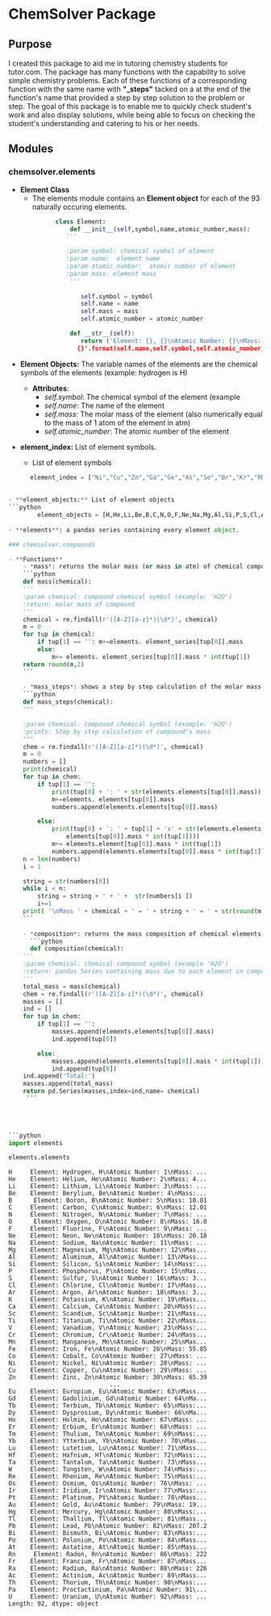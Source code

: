 
# ChemSolver Package

## Purpose
I created this package to aid me in tutoring chemistry students for tutor.com. The package has many functions with the capability to solve simple chemistry problems. Each of these functions of a corresponding function with the same name with **"\_steps"** tacked on a at the end of the function's name that provided a step by step solution to the problem or step. The goal of this package is to enable me to quickly check student's work and also display solutions, while being able to focus on checking the student's understanding and catering to his or her needs.

## Modules
### chemsolver.elements

- **Element Class**
   - The elements module contains an **Element object** for each of the 93 naturally occuring elements.
```python
             class Element:
                 def __init__(self,symbol,name,atomic_number,mass):
                '''

                :param symbol: chemical symbol of element
                :param name:  element name
                :param atomic_number:  atomic number of element
                :param mass: element mass
                 '''
                 
                    self.symbol = symbol
                    self.name = name
                    self.mass = mass
                    self.atomic_number = atomic_number

                 def __str__(self):
                    return ('Element: {}, {}\nAtomic Number: {}\nMass:
                   {}'.format(self.name,self.symbol,self.atomic_number,self.mass))
```
               
   - **Element Objects:** The variable names of the elements are the chemical symbols of the elements (example: hydrogen is H)
       - **Attributes**: 
          - *self.symbol*: The chemical symbol of the element (example
          - *self.name*: The name of the element
          - *self.mass*: The molar mass of the element (also numerically equal to the mass of 1 atom of the element in atm)
          - *self.atomic_number*: The atomic number of the element  
      
- **element_index:** List of element symbols.
    - List of element symbols
```python
      element_index = ["Ni","Cu","Zn","Ga","Ge","As","Se","Br","Kr","Rb","Sr","Y","Zr","Nb","Mo","Tc","Ru","Rh","Pd","Ag","Cd","In","Sn","Sb","Te","I","Xe","Cs","Ba","La","Ce","Pr","Nd","Pm","Sm","Eu","Gd","Tb","Dy","Ho","Er","Tm","Yb","Lu","Hf","Ta","W","Re","Os","Ir","Pt","Au","Hg","Tl","Pb","Bi","Po","At","Rn","Fr","Ra","Ac","Th","Pa","U"]```
      
      
- **element_objects:** List of element objects
```python
        element_objects = [H,He,Li,Be,B,C,N,O,F,Ne,Na,Mg,Al,Si,P,S,Cl,Ar,K,Ca,Sc,Ti,V,Cr,Mn,Fe,Co,Ni,Cu,Zn,Ga,Ge,As,Se,Br,Kr,Rb,Sr,Y,Zr,Nb,Mo,Tc,Ru,Rh,Pd,Ag,Cd,In,Sn,Sb,Te,I,Xe,Cs,Ba,La,Ce,Pr,Nd,Pm,Sm,Eu,Gd,Tb,Dy,Ho,Er,Tm,Yb,Lu,Hf,Ta,W,Re,Os,Ir,Pt,Au,Hg,Tl,Pb,Bi,Po,At,Rn,Fr,Ra,Ac,Th,Pa,U]
        
- **elements**: a pandas series containing every element object.

### chemsolver.compounds

- **Functions**
    - *mass*: returns the molar mass (or mass in atm) of chemical compounds
    ```python
    def mass(chemical):
    '''
    :param chemical: compound chemical symbol (example: 'H2O')
    :return: molar mass of compound
    '''
    chemical = re.findall(r'([A-Z][a-z]*)(\d*)', chemical)
    m = 0
    for tup in chemical:
        if tup[1] == '': m+=elements. element_series[tup[0]].mass
        else:
            m+= elements. element_series[tup[0]].mass * int(tup[1])
    return round(m,2)
    ```
    
    - *mass_steps*: shows a step by step calculation of the molar mass of a compound
    ```python
    def mass_steps(chemical):
    """

    :param chemical: compound chemical symbol (example: 'H2O')
    :prints: Step by step calculation of compound's mass
    """
    chem = re.findall(r'([A-Z][a-z]*)(\d*)', chemical)
    m = 0
    numbers = []
    print(chemical)
    for tup in chem:
        if tup[1] == '':
            print(tup[0] + ': ' + str(elements.elements[tup[0]].mass))
            m+=elements. elements[tup[0]].mass
            numbers.append(elements.elements[tup[0]].mass)

        else:
            print(tup[0] + ': ' + tup[1] + 'x' + str(elements.elements[tup[0]].mass) + ' = ' + str(elements.
                elements[tup[0]].mass * int(tup[1])))
            m+= elements.element[tup[0]].mass * int(tup[1])
            numbers.append(elements.elements[tup[0]].mass * int(tup[1]))
    n = len(numbers)
    i = 1

    string = str(numbers[0])
    while i < n:
        string = string + ' + ' +  str(numbers[i ])
        i+=1 
    print( '\nMass ' + chemical + ' = ' + string + ' = ' + str(round(m,2)))
    ```
     
    - *composition*: returns the mass composition of chemical elements.
      ```python
      def composition(chemical):
    '''
    :param chemical: chemical compound symbol (example 'H2O')
    :return: pandas Series containing mass due to each element in compound and total mass of compound
    '''
    total_mass = mass(chemical)
    chem = re.findall(r'([A-Z][a-z]*)(\d*)', chemical)
    masses = []
    ind = []
    for tup in chem:
        if tup[1] == '':
            masses.append(elements.elements[tup[0]].mass)
            ind.append(tup[0])

        else:
            masses.append(elements.elements[tup[0]].mass * int(tup[1]))
            ind.append(tup[0])
    ind.append('Total:')
    masses.append(total_mass)
    return pd.Series(masses,index=ind,name= chemical) 
     ```
     
 


```python
import elements
```


```python
elements.elements
```




    H     Element: Hydrogen, H\nAtomic Number: 1\nMass: ...
    He    Element: Helium, He\nAtomic Number: 2\nMass: 4...
    Li    Element: Lithium, Li\nAtomic Number: 3\nMass: ...
    Be    Element: Berylium, Be\nAtomic Number: 4\nMass:...
    B      Element: Boron, B\nAtomic Number: 5\nMass: 10.81
    C     Element: Carbon, C\nAtomic Number: 6\nMass: 12.01
    N     Element: Nitrogen, N\nAtomic Number: 7\nMass: ...
    O      Element: Oxygen, O\nAtomic Number: 8\nMass: 16.0
    F     Element: Fluorine, F\nAtomic Number: 9\nMass: ...
    Ne    Element: Neon, Ne\nAtomic Number: 10\nMass: 20.18
    Na    Element: Sodium, Na\nAtomic Number: 11\nMass: ...
    Mg    Element: Magnesium, Mg\nAtomic Number: 12\nMas...
    Al    Element: Aluminum, Al\nAtomic Number: 13\nMass...
    Si    Element: Silicon, Si\nAtomic Number: 14\nMass:...
    P     Element: Phosphorus, P\nAtomic Number: 15\nMas...
    S     Element: Sulfur, S\nAtomic Number: 16\nMass: 3...
    Cl    Element: Chlorine, Cl\nAtomic Number: 17\nMass...
    Ar    Element: Argon, Ar\nAtomic Number: 18\nMass: 3...
    K     Element: Potassium, K\nAtomic Number: 19\nMass...
    Ca    Element: Calcium, Ca\nAtomic Number: 20\nMass:...
    Sc    Element: Scandium, Sc\nAtomic Number: 21\nMass...
    Ti    Element: Titanium, Ti\nAtomic Number: 22\nMass...
    V     Element: Vanadium, V\nAtomic Number: 23\nMass:...
    Cr    Element: Chromium, Cr\nAtomic Number: 24\nMass...
    Mn    Element: Manganese, Mn\nAtomic Number: 25\nMas...
    Fe    Element: Iron, Fe\nAtomic Number: 26\nMass: 55.85
    Co    Element: Cobalt, Co\nAtomic Number: 27\nMass: ...
    Ni    Element: Nickel, Ni\nAtomic Number: 28\nMass: ...
    Cu    Element: Copper, Cu\nAtomic Number: 29\nMass: ...
    Zn    Element: Zinc, Zn\nAtomic Number: 30\nMass: 65.39
                                ...                        
    Eu    Element: Europium, Eu\nAtomic Number: 63\nMass...
    Gd    Element: Gadolinium, Gd\nAtomic Number: 64\nMa...
    Tb    Element: Terbium, Tb\nAtomic Number: 65\nMass:...
    Dy    Element: Dysprosium, Dy\nAtomic Number: 66\nMa...
    Ho    Element: Holmim, Ho\nAtomic Number: 67\nMass: ...
    Er    Element: Erbium, Er\nAtomic Number: 68\nMass: ...
    Tm    Element: Thulium, Tm\nAtomic Number: 69\nMass:...
    Yb    Element: Ytterbium, Yb\nAtomic Number: 70\nMas...
    Lu    Element: Lutetium, Lu\nAtomic Number: 71\nMass...
    Hf    Element: Hafnium, Hf\nAtomic Number: 72\nMass:...
    Ta    Element: Tantalum, Ta\nAtomic Number: 73\nMass...
    W     Element: Tungsten, W\nAtomic Number: 74\nMass:...
    Re    Element: Rhenium, Re\nAtomic Number: 75\nMass:...
    Os    Element: Osmium, Os\nAtomic Number: 76\nMass: ...
    Ir    Element: Iridium, Ir\nAtomic Number: 77\nMass:...
    Pt    Element: Platinum, Pt\nAtomic Number: 78\nMass...
    Au    Element: Gold, Au\nAtomic Number: 79\nMass: 19...
    Hg    Element: Mercury, Hg\nAtomic Number: 80\nMass:...
    Tl    Element: Thallium, Tl\nAtomic Number: 81\nMass...
    Pb    Element: Lead, Pb\nAtomic Number: 82\nMass: 207.2
    Bi    Element: Bismuth, Bi\nAtomic Number: 83\nMass:...
    Po    Element: Polonium, Po\nAtomic Number: 84\nMass...
    At    Element: Astatine, At\nAtomic Number: 85\nMass...
    Rn     Element: Radon, Rn\nAtomic Number: 86\nMass: 222
    Fr    Element: Francium, Fr\nAtomic Number: 87\nMass...
    Ra    Element: Radium, Ra\nAtomic Number: 88\nMass: 226
    Ac    Element: Actinium, Ac\nAtomic Number: 89\nMass...
    Th    Element: Thorium, Th\nAtomic Number: 90\nMass:...
    Pa    Element: Proctactinium, Pa\nAtomic Number: 91\...
    U     Element: Uranium, U\nAtomic Number: 92\nMass: ...
    Length: 92, dtype: object




```python

```
